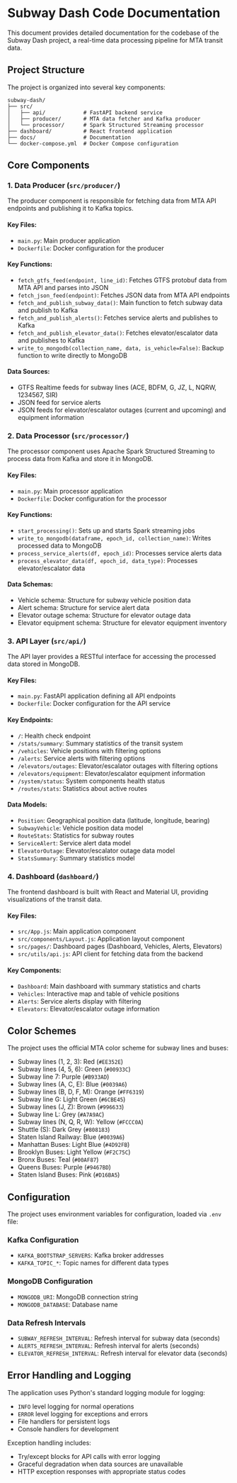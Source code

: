 # Subway Dash Code Documentation

This document provides detailed documentation for the codebase of the Subway Dash project, a real-time data processing pipeline for MTA transit data.

## Project Structure

The project is organized into several key components:

```
subway-dash/
├── src/
│   ├── api/            # FastAPI backend service
│   ├── producer/       # MTA data fetcher and Kafka producer
│   └── processor/      # Spark Structured Streaming processor
├── dashboard/          # React frontend application
├── docs/               # Documentation
└── docker-compose.yml  # Docker Compose configuration
```

## Core Components

### 1. Data Producer (`src/producer/`)

The producer component is responsible for fetching data from MTA API endpoints and publishing it to Kafka topics.

#### Key Files:
- `main.py`: Main producer application
- `Dockerfile`: Docker configuration for the producer

#### Key Functions:

- `fetch_gtfs_feed(endpoint, line_id)`: Fetches GTFS protobuf data from MTA API and parses into JSON
- `fetch_json_feed(endpoint)`: Fetches JSON data from MTA API endpoints
- `fetch_and_publish_subway_data()`: Main function to fetch subway data and publish to Kafka
- `fetch_and_publish_alerts()`: Fetches service alerts and publishes to Kafka
- `fetch_and_publish_elevator_data()`: Fetches elevator/escalator data and publishes to Kafka
- `write_to_mongodb(collection_name, data, is_vehicle=False)`: Backup function to write directly to MongoDB

#### Data Sources:

- GTFS Realtime feeds for subway lines (ACE, BDFM, G, JZ, L, NQRW, 1234567, SIR)
- JSON feed for service alerts
- JSON feeds for elevator/escalator outages (current and upcoming) and equipment information

### 2. Data Processor (`src/processor/`)

The processor component uses Apache Spark Structured Streaming to process data from Kafka and store it in MongoDB.

#### Key Files:
- `main.py`: Main processor application
- `Dockerfile`: Docker configuration for the processor

#### Key Functions:

- `start_processing()`: Sets up and starts Spark streaming jobs
- `write_to_mongodb(dataframe, epoch_id, collection_name)`: Writes processed data to MongoDB
- `process_service_alerts(df, epoch_id)`: Processes service alerts data
- `process_elevator_data(df, epoch_id, data_type)`: Processes elevator/escalator data

#### Data Schemas:

- Vehicle schema: Structure for subway vehicle position data
- Alert schema: Structure for service alert data
- Elevator outage schema: Structure for elevator outage data
- Elevator equipment schema: Structure for elevator equipment inventory

### 3. API Layer (`src/api/`)

The API layer provides a RESTful interface for accessing the processed data stored in MongoDB.

#### Key Files:
- `main.py`: FastAPI application defining all API endpoints
- `Dockerfile`: Docker configuration for the API service

#### Key Endpoints:

- `/`: Health check endpoint
- `/stats/summary`: Summary statistics of the transit system
- `/vehicles`: Vehicle positions with filtering options
- `/alerts`: Service alerts with filtering options
- `/elevators/outages`: Elevator/escalator outages with filtering options
- `/elevators/equipment`: Elevator/escalator equipment information
- `/system/status`: System components health status
- `/routes/stats`: Statistics about active routes

#### Data Models:

- `Position`: Geographical position data (latitude, longitude, bearing)
- `SubwayVehicle`: Vehicle position data model
- `RouteStats`: Statistics for subway routes
- `ServiceAlert`: Service alert data model
- `ElevatorOutage`: Elevator/escalator outage data model
- `StatsSummary`: Summary statistics model

### 4. Dashboard (`dashboard/`)

The frontend dashboard is built with React and Material UI, providing visualizations of the transit data.

#### Key Files:
- `src/App.js`: Main application component
- `src/components/Layout.js`: Application layout component
- `src/pages/`: Dashboard pages (Dashboard, Vehicles, Alerts, Elevators)
- `src/utils/api.js`: API client for fetching data from the backend

#### Key Components:

- `Dashboard`: Main dashboard with summary statistics and charts
- `Vehicles`: Interactive map and table of vehicle positions
- `Alerts`: Service alerts display with filtering
- `Elevators`: Elevator/escalator outage information

## Color Schemes

The project uses the official MTA color scheme for subway lines and buses:

- Subway lines (1, 2, 3): Red (`#EE352E`)
- Subway lines (4, 5, 6): Green (`#00933C`)
- Subway line 7: Purple (`#B933AD`)
- Subway lines (A, C, E): Blue (`#0039A6`)
- Subway lines (B, D, F, M): Orange (`#FF6319`)
- Subway line G: Light Green (`#6CBE45`)
- Subway lines (J, Z): Brown (`#996633`)
- Subway line L: Grey (`#A7A9AC`)
- Subway lines (N, Q, R, W): Yellow (`#FCCC0A`)
- Shuttle (S): Dark Grey (`#808183`)
- Staten Island Railway: Blue (`#0039A6`)
- Manhattan Buses: Light Blue (`#4D92FB`)
- Brooklyn Buses: Light Yellow (`#F2C75C`)
- Bronx Buses: Teal (`#00AF87`)
- Queens Buses: Purple (`#9467BD`) 
- Staten Island Buses: Pink (`#D16BA5`)

## Configuration

The project uses environment variables for configuration, loaded via `.env` file:

### Kafka Configuration
- `KAFKA_BOOTSTRAP_SERVERS`: Kafka broker addresses
- `KAFKA_TOPIC_*`: Topic names for different data types

### MongoDB Configuration
- `MONGODB_URI`: MongoDB connection string
- `MONGODB_DATABASE`: Database name

### Data Refresh Intervals
- `SUBWAY_REFRESH_INTERVAL`: Refresh interval for subway data (seconds)
- `ALERTS_REFRESH_INTERVAL`: Refresh interval for alerts (seconds)
- `ELEVATOR_REFRESH_INTERVAL`: Refresh interval for elevator data (seconds)

## Error Handling and Logging

The application uses Python's standard logging module for logging:

- `INFO` level logging for normal operations
- `ERROR` level logging for exceptions and errors
- File handlers for persistent logs
- Console handlers for development

Exception handling includes:
- Try/except blocks for API calls with error logging
- Graceful degradation when data sources are unavailable
- HTTP exception responses with appropriate status codes 